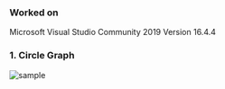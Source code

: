 

### Worked on
Microsoft Visual Studio Community 2019 Version 16.4.4


### 1. Circle Graph

   ![sample](https://user-images.githubusercontent.com/45839935/73620944-6f43fa80-4677-11ea-8105-538ba19d33bd.png)
